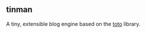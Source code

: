 ## tinman

A tiny, extensible blog engine based on the
[toto](http://github.com/cloudhead/toto) library.

